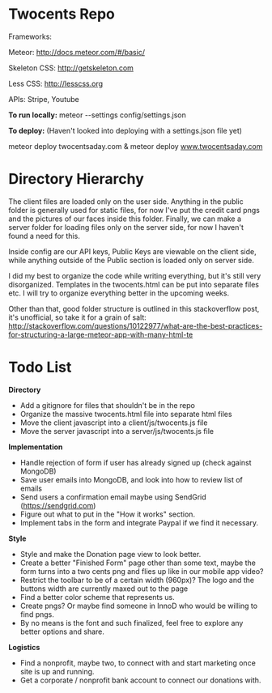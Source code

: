 Twocents Repo
========
Frameworks: 

Meteor: http://docs.meteor.com/#/basic/

Skeleton CSS: http://getskeleton.com

Less CSS: http://lesscss.org

APIs: Stripe, Youtube

**To run locally:**
meteor --settings config/settings.json

**To deploy:** (Haven't looked into deploying with a settings.json file yet)

meteor deploy twocentsaday.com & meteor deploy www.twocentsaday.com

Directory Hierarchy
========
The client files are loaded only on the user side. Anything in the public folder is generally used for static files, for now I've put the credit card pngs and the pictures of our faces inside this folder. Finally, we can make a server folder for loading files only on the server side, for now I haven't found a need for this.

Inside config are our API keys, Public Keys are viewable on the client side, while anything outside of the Public section is loaded only on server side.

I did my best to organize the code while writing everything, but it's still very disorganized. Templates in the twocents.html can be put into separate files etc. I will try to organize everything better in the upcoming weeks.

Other than that, good folder structure is outlined in this stackoverflow post, it's unofficial, so take it for a grain of salt: 
http://stackoverflow.com/questions/10122977/what-are-the-best-practices-for-structuring-a-large-meteor-app-with-many-html-te

Todo List
========
**Directory**
* Add a gitignore for files that shouldn't be in the repo
* Organize the massive twocents.html file into separate html files
* Move the client javascript into a client/js/twocents.js file
* Move the server javascript into a server/js/twocents.js file

**Implementation**
* Handle rejection of form if user has already signed up (check against MongoDB)
* Save user emails into MongoDB, and look into how to review list of emails
* Send users a confirmation email maybe using SendGrid (https://sendgrid.com)
* Figure out what to put in the "How it works" section.
* Implement tabs in the form and integrate Paypal if we find it necessary.

**Style**
* Style and make the Donation page view to look better.
* Create a better "Finished Form" page other than some text, maybe the form turns into a two cents png and flies up like in our mobile app video?
* Restrict the toolbar to be of a certain width (960px)? The logo and the buttons width are currently maxed out to the page
* Find a better color scheme that represents us.
* Create pngs? Or maybe find someone in InnoD who would be willing to find pngs.
* By no means is the font and such finalized, feel free to explore any better options and share.

**Logistics**
* Find a nonprofit, maybe two, to connect with and start marketing once site is up and running.
* Get a corporate / nonprofit bank account to connect our donations with.
